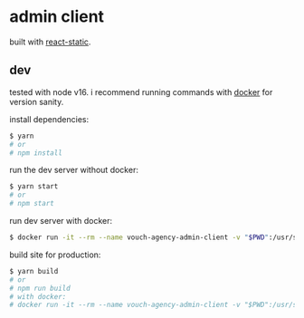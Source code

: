 # admin client

built with [react-static](https://github.com/react-static/react-static).

## dev

tested with node v16. i recommend running commands with [docker](https://docs.docker.com/get-started/) for version sanity.

install dependencies:

```bash
$ yarn
# or
# npm install
```

run the dev server without docker:

```bash
$ yarn start
# or
# npm start
```

run dev server with docker:

```bash
$ docker run -it --rm --name vouch-agency-admin-client -v "$PWD":/usr/src/app -w /usr/src/app -p 3000:3000 node:16 yarn start
```

build site for production:

```bash
$ yarn build
# or
# npm run build
# with docker:
# docker run -it --rm --name vouch-agency-admin-client -v "$PWD":/usr/src/app -w /usr/src/app node:16 yarn build
```
